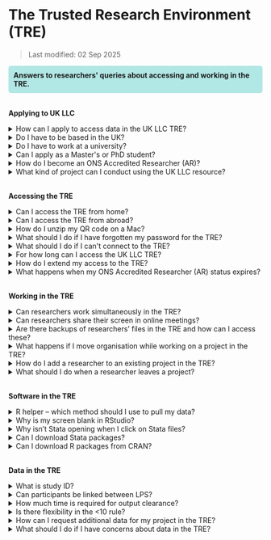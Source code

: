 # The Trusted Research Environment (TRE)
>Last modified: 02 Sep 2025
<div style="background-color: rgba(0, 178, 169, 0.3); padding: 10px; border-radius: 5px;"><strong>Answers to researchers' queries about accessing and working in the TRE.</strong></div style>  
<br>  

**Applying to UK LLC**  
<details>
<summary>How can I apply to access data in the UK LLC TRE?</summary>

All applications should be made via <a href="https://apply.ukllc.ac.uk/" target="_blank" rel="noopener noreferrer">UK LLC Apply</a>, UK LLC's online application service. Further information on the application process is available on Guidebook's ['How do I apply?'](../../../docs/ukllc_key_facts/Applying/Intro.md) page.
</details>

<details>
<summary>Do I have to be based in the UK?</summary>

Yes, everyone accessing the UK LLC TRE must be based in the UK, and only access the TRE whilst in the UK.
</details>

<details>
<summary>Do I have to work at a university?</summary>

You do not have to work at a university, but you cannot apply to access the TRE if you work for a commercial organisation. Your employer must be a non-commercial research organisation.  
</details>

<details>
<summary>Can I apply as a Master's or PhD student?</summary>

UK LLC welcomes applications from Master's and PhD students provided that their supervisor is the main applicant. The supervisor must also access the UK LLC TRE so that they can actively supervise the student.  
</details>

<details>
<summary>How do I become an ONS Accredited Researcher (AR)?</summary>

Applications to become an Accredited Researcher should be made via the <a href="https://www.ons.gov.uk/aboutus/whatwedo/statistics/requestingstatistics/secureresearchservice/becomeanaccreditedresearcher" target="_blank" rel="noopener noreferrer">ONS</a>. To be a full accredited researcher, you must have an undergraduate degree (or higher), including a significant proportion of maths or statistics. Otherwise, you must be able to demonstrate at least three year's quantitative research experience.  
</details>

<details>
<summary>What kind of project can I conduct using the UK LLC resource?</summary>

For an application to be successful, the proposed research must:  
* be in the public good
* have an ethical assessment
* be approved by UK LLC's partner LPS
* align with data owners' specific terms and conditions.  

A list of all projects approved to date is available on the <a href="https://ukllc.ac.uk/data-use-register" target="_blank" rel="noopener noreferrer">Data Use Register</a>.
</details>
<br>  

**Accessing the TRE**
<br>
<details>
  <summary>Can I access the TRE from home?</summary>
  
  Yes, as long as you're using a work provided laptop/desktop – see below the user security requirements in the [**Data Access and Acceptable Use Policy.**](https://ukllc.ac.uk/governance/) 

*All UK LLC users must:* 
* *Only access the UK LLC TRE using organisation owned/approved machines, which are automatically maintained so that they are fully patched and up to date with relevant virus protection.* 
* *Only access the UK LLC TRE from the UK and via a secure private or corporate network. Where using a private network, the user must make all reasonable efforts to ensure this is maintained and the equipment is secure (strong password) and kept patched and up to date.*
</details>

<details>
  <summary>Can I access the TRE from abroad?</summary>
No, you must only access the UK LLC TRE from the UK, in line with the user security requirements detailed in the question above.
</details>
<details>
  <summary>How do I unzip my QR code on a Mac?</summary>

  If you are using a Mac and therefore using “Archive Utility” rather than 7-Zip, you could experience issues. Archive Utility doesn't support the encryption 7zip uses. Therefore we suggest using a different extractor program called [**The Unarchiver**.](https://theunarchiver.com/) 
  </details>
  
<details>
<summary>What should I do if I have forgotten my password for the TRE?</summary>
You can request a new password from SeRP by by entering either your TRE username or email address at: <a href="https://portal.ukllc.ukserp.ac.uk/requestnewpassword" target="_blank" rel="noopener noreferrer">https://portal.ukllc.ukserp.ac.uk/requestnewpassword</a>  
</details>  

<details>
  <summary>What should I do if I can't connect to the TRE?</summary>
Some users may experience a blank screen after logging in. They may also see a message saying the connection has been timed out. This is a known issue with some network configurations. To address this issue, right click before logging into SeRP and you will see two options (VMware Blast and PCoIP). You may find that your home network works better with PCoIP, whereas your organisation network works better with VMware Blast.
</details>

<details>
<summary>For how long can I access the UK LLC TRE?</summary>

UK LLC access is granted for the duration of your project - as stated in your original application - or until your ONS Accredited Researcher status expires. Please note that linked NHS England data can only be accessed for one year at a time. If you wish to extend access, this can be done by submitting an [amendment](../../user_guide/RequestingAnAmendment.md) via **UK LLC Apply**.
</details>

<details>
<summary>How do I extend my access to the TRE?</summary>

To extend access beyond the agreed project end date, please submit an amendment to the UK LLC Access team. Information on how to submit an amendment is [**here**](../../user_guide/RequestingAnAmendment.md).
</details>

<details>
<summary>What happens when my ONS Accredited Researcher (AR) status expires?</summary>
Your access to the TRE will automatically end when your AR status expires. If your project has not reached its end date, and you wish to continue working in the TRE, you should renew your AR status and provide the UK LLC Access team with your new AR number.
 </details>
<br>

**Working in the TRE**
<br>
<details>
<summary>Can researchers work simultaneously in the TRE?</summary>

Yes, researchers can work with their approved project team simultaneously in the TRE. Each project is allocated a project folder, which is a shared area for storing all project-related workings. 
</details>

<details>
<summary>Can researchers share their screen in online meetings?</summary>

As long as the other researcher(s) is named on your project and has got valid ONS Accredited Researcher status and has completed a Data User Responsibilities Agreement (DURA), then yes, it is OK to share your screen on a conference call so that you can discuss your analyses.
</details>

<details>
<summary>Are there backups of researchers’ files in the TRE and how can I access these?</summary>
 
If you inadvertently delete or overwrite a file you can restore a previous version. To do this right click on the file/folder and choose ‘properties’ and then go to the ‘previous versions’ tab. Choose the version you want to restore.
</details>

<details>
<summary>What happens if I move organisation while working on a project in the TRE?</summary>

You must submit an amendment to notify UK LLC of a change in employer. Details of how to submit an amendment are available [**here**](../../user_guide/RequestingAnAmendment.md).
</details>

<details>
<summary>How do I add a researcher to an existing project in the TRE?</summary>

You must submit an amendment providing details of the new researcher so UK LLC can check whether they and their organisation meet UK LLC's [**access requirements**](https://ukllc.ac.uk/apply). Details of how to submit an amendment are available [**here**](../../user_guide/RequestingAnAmendment.md).
</details>

<details>
<summary>What should I do when a researcher leaves a project?</summary>

You must notify UK LLC when a researcher leaves a project so their access to the TRE can be terminated. This can be done by submitting an [**amendment**](../../user_guide/RequestingAnAmendment.md).
</details>
<br>

**Software in the TRE**  
  <details>
<summary>R helper – which method should I use to pull my data?</summary>

We advise using method A (one table at a time) or B (one LPS/data source at a time) for LPS-collected data. However, we advise using method A only for NHS data because of the size of some of the tables.
</details>

<details>
<summary>Why is my screen blank in RStudio?</summary>

If you encounter a blank screen when launching RStudio, please refer to this guide to fix the issue: [**https://docs.hiru.swan.ac.uk/display/HDK/RStudio+not+loading**](https://docs.hiru.swan.ac.uk/display/HDK/RStudio+not+loading)
</details>

<details>
<summary>Why isn’t Stata opening when I click on Stata files?</summary>

If logging into a fresh desktop, you have to launch Stata from the Windows start menu. It should then ‘deliver’ itself to your desktop and all Stata files should then associate themselves with Stata. 
</details>

<details>
<summary>Can I download Stata packages?</summary>

‘net’ downloads are blocked in the TRE because they require an internet connection. However, Stata package downloads via ssc have been whitelisted and are available. If what you need is not available via ssc you can request a file-in including the .do files using the file-in process. 
</details>

<details>
<summary>Can I download R packages from CRAN?</summary>

Yes, R packages available on CRAN can be installed on SeRP desktops. CRAN is a whitelisted connection for all approved users.
</details>
<br>

**Data in the TRE**


<details>
    <summary>What is study ID?</summary>

Each project is allocated a unique individual/participant-level ID system in the form llc_####_stud_id. This ID identifies a participant within an LPS, therefore if a participant exists in more than one LPS their records will exist in the UK LLC twice against 2 different study IDs. Study ID is specific to each project and must not be shared with users outside the project. If a researcher is named on more than one project in the TRE, separate identifiers are attached to each set of datasets relative to each project. Therefore, datasets cannot be combined between projects. 
</details>

<details>
  <summary>Can participants be linked between LPS?</summary>

Currently, participants who are in multiple LPS cannot be linked. However, this functionality has been factored into the design of the UK LLC TRE and will be implemented.
</details>

<details>
<summary>How much time is required for output clearance?</summary>

Output clearance can take 7-10 working days. We therefore recommend submitting outputs as early as possible and following the [**statisticial disclosure control (SDC) guidance**](../../user_guide/SDC.md) to increase the likelihood of them passing first time. 
</details>

<details>
<summary>Is there flexibility in the <10 rule?</summary>

No – due to the variability of statistical disclosure control (SDC) thresholds set by data providers, we are unable to be flexible. 
</details>

<details>
<summary>How can I request additional data for my project in the TRE?</summary>

Requests for new data should be submitted via an amendment to UK LLC. You may apply for additional data from already approved LPS, data from additional LPS, and/or additional linked data. N.B. each type of data [**amendment**](../../user_guide/RequestingAnAmendment.md)  requires a different level of review before being approved. 
</details>  

<details>
<summary>What should I do if I have concerns about data in the TRE?</summary>  

All researchers must contact the Data Team at [**support@ukllc.ac.uk**](mailto:support@ukllc.ac.uk) as soon as possible if they have any concerns that any of the datasets they have access to have NOT been reasonably de-identified or if there are any concerns about the quality of the data.
</details>